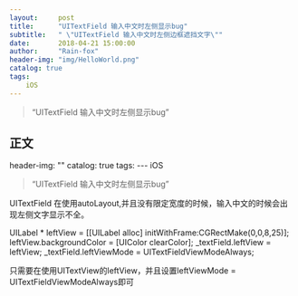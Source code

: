 ```yaml
---
layout:     post
title:      "UITextField 输入中文时左侧显示bug"
subtitle:   " \"UITextField 输入中文时左侧边框遮挡文字\""
date:       2018-04-21 15:00:00
author:     "Rain-fox"
header-img: "img/HelloWorld.png"
catalog: true
tags:
    iOS
--- 
```


> “UITextField 输入中文时左侧显示bug”

## 正文
header-img: ""
catalog: true
tags:
--- iOS

> “UITextField 输入中文时左侧显示bug”

UITextField 在使用autoLayout,并且没有限定宽度的时候，输入中文的时候会出现左侧文字显示不全。

UILabel * leftView = [[UILabel alloc] initWithFrame:CGRectMake(0,0,8,25)];
leftView.backgroundColor = [UIColor clearColor];
_textField.leftView = leftView;
_textField.leftViewMode = UITextFieldViewModeAlways;

只需要在使用UITextView的leftView，并且设置leftViewMode = UITextFieldViewModeAlways即可




